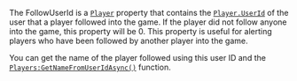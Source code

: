 The FollowUserId is a [`Player`](https://create.roblox.com/docs/reference/engine/classes/Player) property that contains the
[`Player.UserId`](https://create.roblox.com/docs/reference/engine/classes/Player#UserId) of the user that a player followed into the game. If
the player did not follow anyone into the game, this property will be 0.
This property is useful for alerting players who have been followed by
another player into the game.

You can get the name of the player followed using this user ID and the
[`Players:GetNameFromUserIdAsync()`](https://create.roblox.com/docs/reference/engine/classes/Players#GetNameFromUserIdAsync) function.